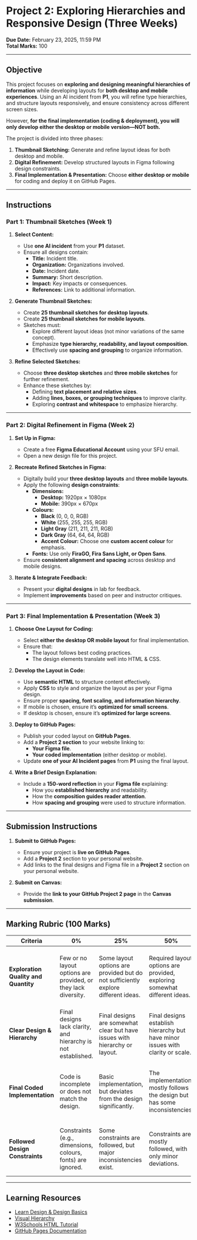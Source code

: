 # **Project 2: Exploring Hierarchies and Responsive Design (Three Weeks)**

**Due Date:** February 23, 2025, 11:59 PM  
**Total Marks:** 100  

---

## **Objective**

This project focuses on **exploring and designing meaningful hierarchies of information** while developing layouts for **both desktop and mobile experiences**. Using an AI incident from **P1**, you will refine type hierarchies, and structure layouts responsively, and ensure consistency across different screen sizes.  

However, **for the final implementation (coding & deployment), you will only develop either the desktop or mobile version—NOT both.** 

The project is divided into three phases:  
1. **Thumbnail Sketching:** Generate and refine layout ideas for both desktop and mobile.  
2. **Digital Refinement:** Develop structured layouts in Figma following design constraints.  
3. **Final Implementation & Presentation:** Choose **either desktop or mobile** for coding and deploy it on GitHub Pages.  

---

## **Instructions**

### **Part 1: Thumbnail Sketches (Week 1)**

1. **Select Content:**  
   - Use **one AI incident** from your **P1** dataset.  
   - Ensure all designs contain:  
     - **Title:** Incident title.  
     - **Organization:** Organizations involved.  
     - **Date:** Incident date.  
     - **Summary:** Short description.  
     - **Impact:** Key impacts or consequences.  
     - **References:** Link to additional information.  

2. **Generate Thumbnail Sketches:**  
   - Create **25 thumbnail sketches for desktop layouts**.  
   - Create **25 thumbnail sketches for mobile layouts**.  
   - Sketches must:  
     - Explore different layout ideas (not minor variations of the same concept).  
     - Emphasize **type hierarchy, readability, and layout composition**.  
     - Effectively use **spacing and grouping** to organize information. 

3. **Refine Selected Sketches:**  
   - Choose **three desktop sketches** and **three mobile sketches** for further refinement.  
   - Enhance these sketches by:  
     - Defining **text placement and relative sizes**.  
     - Adding **lines, boxes, or grouping techniques** to improve clarity.  
     - Exploring **contrast and whitespace** to emphasize hierarchy.  

---

### **Part 2: Digital Refinement in Figma (Week 2)**

1. **Set Up in Figma:**
   - Create a free **Figma Educational Account** using your SFU email.
   - Open a new design file for this project.

2. **Recreate Refined Sketches in Figma:**  
   - Digitally build your **three desktop layouts** and **three mobile layouts**.  
   - Apply the following **design constraints**:  
     - **Dimensions:**  
       - **Desktop:** 1920px × 1080px  
       - **Mobile:** 390px × 670px  
     - **Colours:**  
       - **Black** (0, 0, 0, RGB)  
       - **White** (255, 255, 255, RGB)  
       - **Light Gray** (211, 211, 211, RGB)  
       - **Dark Gray** (64, 64, 64, RGB)  
       - **Accent Colour:** Choose one **custom accent colour** for emphasis.  
     - **Fonts:** Use only **FiraGO, Fira Sans Light, or Open Sans**.  
   - Ensure **consistent alignment and spacing** across desktop and mobile designs.

3. **Iterate & Integrate Feedback:**  
   - Present your **digital designs** in lab for feedback.  
   - Implement **improvements** based on peer and instructor critiques.

---

### **Part 3: Final Implementation & Presentation (Week 3)**  

1. **Choose One Layout for Coding:**  
   - Select **either the desktop OR mobile layout** for final implementation.  
   - Ensure that:  
     - The layout follows best coding practices.  
     - The design elements translate well into HTML & CSS.  

2. **Develop the Layout in Code:**  
   - Use **semantic HTML** to structure content effectively.  
   - Apply **CSS** to style and organize the layout as per your Figma design.  
   - Ensure proper **spacing, font scaling, and information hierarchy**.  
   - If mobile is chosen, ensure it’s **optimized for small screens**.  
   - If desktop is chosen, ensure it’s **optimized for large screens**.  

3. **Deploy to GitHub Pages:**  
   - Publish your coded layout on **GitHub Pages**.  
   - Add a **Project 2 section** to your website linking to:  
     - **Your Figma file**.  
     - **Your coded implementation** (either desktop or mobile).  
   - Update **one of your AI Incident pages** from **P1** using the final layout.  

4. **Write a Brief Design Explanation:**  
   - Include a **150-word reflection** in your **Figma file** explaining:  
     - How you **established hierarchy** and readability.  
     - How the **composition guides reader attention**.  
     - How **spacing and grouping** were used to structure information.  

---

## **Submission Instructions**  

1. **Submit to GitHub Pages:**  
   - Ensure your project is **live on GitHub Pages**.
   - Add a **Project 2** section to your personal website.
   - Add links to the final designs and Figma file in a **Project 2** section on your personal website. 

2. **Submit on Canvas:**  
   - Provide the **link to your GitHub Project 2 page** in the **Canvas submission**.  

---

## **Marking Rubric (100 Marks)**

| **Criteria**                      | **0%**                                                                                          | **25%**                                                                                   | **50%**                                                                                     | **75%**                                                                                       | **100%**                                                                                      | **Marks** |
|-----------------------------------|-----------------------------------------------------------------------------------------------|------------------------------------------------------------------------------------------|--------------------------------------------------------------------------------------------|------------------------------------------------------------------------------------------------|------------------------------------------------------------------------------------------------|-----------|
| **Exploration Quality and Quantity** | Few or no layout options are provided, or they lack diversity.                                 | Some layout options are provided but do not sufficiently explore different ideas.        | Required layout options are provided, exploring somewhat different ideas.                  | Required layout options are provided, exploring a range of different ideas effectively.       | More than required layout options are provided, exploring highly diverse and innovative ideas. | 40        |
| **Clear Design & Hierarchy**      | Final designs lack clarity, and hierarchy is not established.                                   | Final designs are somewhat clear but have issues with hierarchy or layout.              | Final designs establish hierarchy but have minor issues with clarity or scale.             | Final designs are clear, with an effective hierarchy and good use of scale and layout.        | Final designs are highly polished, with exceptional hierarchy and clarity at both scales.      | 30        |
| **Final Coded Implementation**   | Code is incomplete or does not match the design.                                                  | Basic implementation, but deviates from the design significantly.                        | The implementation mostly follows the design but has some inconsistencies.                 | The implementation closely matches the design, with minor refinements needed.                 | The final implementation is clean, responsive, and accurately follows the chosen layout.       | 20        |
| **Followed Design Constraints**  | Constraints (e.g., dimensions, colours, fonts) are ignored.                                     | Some constraints are followed, but major inconsistencies exist.                         | Constraints are mostly followed, with only minor deviations.                               | Constraints are well followed, with only slight inconsistencies.                             | All constraints (colours, dimensions, fonts) are followed exactly as specified.               | 10        |

---

## **Learning Resources**

- [Learn Design & Design Basics](https://www.figma.com/resource-library/design-basics/)  
- [Visual Hierarchy](https://www.interaction-design.org/literature/topics/visual-hierarchy)  
- [W3Schools HTML Tutorial](https://www.w3schools.com/html/)  
- [GitHub Pages Documentation](https://docs.github.com/en/pages)  
